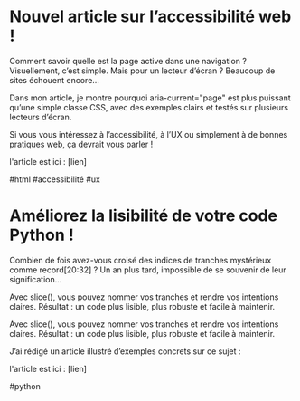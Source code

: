 # Nouvel article sur l’accessibilité web !

Comment savoir quelle est la page active dans une navigation ?
Visuellement, c’est simple. Mais pour un lecteur d’écran ? Beaucoup de sites échouent encore…

Dans mon article, je montre pourquoi aria-current="page" est plus puissant qu’une simple classe CSS, avec des exemples clairs et testés sur plusieurs lecteurs d’écran.

Si vous vous intéressez à l’accessibilité, à l’UX ou simplement à de bonnes pratiques web, ça devrait vous parler !

l'article est ici : [lien]

#html #accessibilité #ux

# Améliorez la lisibilité de votre code Python !

Combien de fois avez-vous croisé des indices de tranches mystérieux comme record[20:32] ?
Un an plus tard, impossible de se souvenir de leur signification…

Avec slice(), vous pouvez nommer vos tranches et rendre vos intentions claires.
Résultat : un code plus lisible, plus robuste et facile à maintenir.

Avec slice(), vous pouvez nommer vos tranches et rendre vos intentions claires.
Résultat : un code plus lisible, plus robuste et facile à maintenir.

J’ai rédigé un article illustré d’exemples concrets sur ce sujet :

l'article est ici : [lien]

#python

